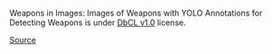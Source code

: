 Weapons in Images: Images of Weapons with YOLO Annotations for Detecting Weapons is under [DbCL v1.0](https://opendatacommons.org/licenses/dbcl/1-0/) license.

[Source](https://www.kaggle.com/datasets/jubaerad/weapons-in-images-segmented-videos)